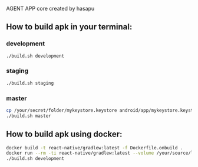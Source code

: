 <!-- ===================================== -->
AGENT APP
core created by hasapu
<!-- ===================================== -->


## How to build apk in your terminal:

### development

```bash
./build.sh development
```

### staging

```bash
./build.sh staging
```

### master

```bash
cp /your/secret/folder/mykeystore.keystore android/app/mykeystore.keystore
./build.sh master
```

## How to build apk using docker:

```bash 
docker build -t react-native/gradlew:latest -f Dockerfile.onbuild .
docker run --rm -ti react-native/gradlew:latest --volume /your/source/location:/app /bin/bash
./build.sh development
```

